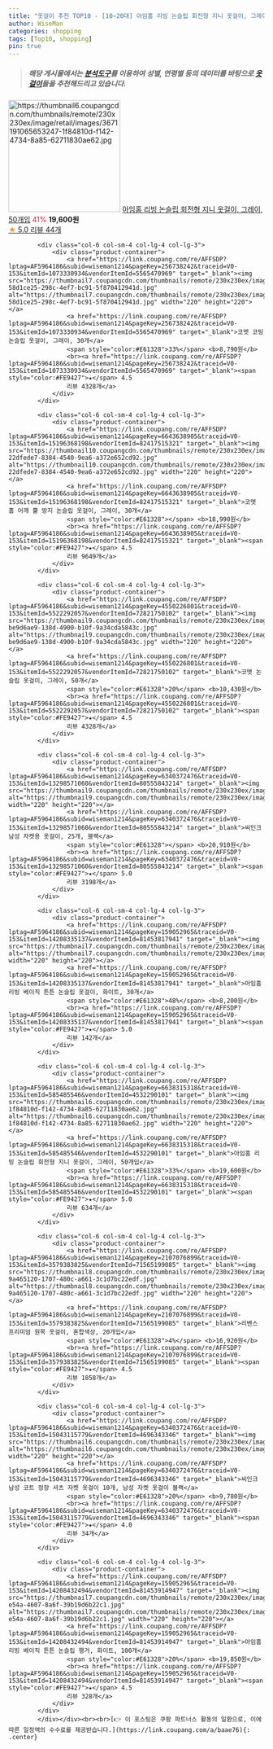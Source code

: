 ```yaml
---
title: "옷걸이 추천 TOP10 - [10~20대] 아임홈 리빙 논슬립 회전형 지니 옷걸이, 그레이, 50개입"
author: WiseMan
categories: shopping
tags: [Top10, shopping]
pin: true
---
```


> ##### 해당 게시물에서는 [**분석도구**](https://itemscout.io/)를 이용하여 **성별**, **연령별** 등의 데이터를 바탕으로 [**옷걸이**](https://link.coupang.com/a/baae76)들을 추천해드리고 있습니다.
<div class="container"><div class="row">
            <div class="col-6 col-sm-4 col-lg-4 col-lg-3">
                <div class="product-container">
                    <a href="https://link.coupang.com/re/AFFSDP?lptag=AF5964186&subid=wiseman1214&pageKey=6638315318&traceid=V0-153&itemId=585485546&vendorItemId=4532290101" target="_blank"><img src="https://thumbnail6.coupangcdn.com/thumbnails/remote/230x230ex/image/retail/images/3671191065653247-1f84810d-f142-4734-8a85-62711830ae62.jpg" alt="https://thumbnail6.coupangcdn.com/thumbnails/remote/230x230ex/image/retail/images/3671191065653247-1f84810d-f142-4734-8a85-62711830ae62.jpg" width="220" height="220"></a>
                    <a href="https://link.coupang.com/re/AFFSDP?lptag=AF5964186&subid=wiseman1214&pageKey=6638315318&traceid=V0-153&itemId=585485546&vendorItemId=4532290101" target="_blank">아임홈 리빙 논슬립 회전형 지니 옷걸이, 그레이, 50개입</a>
                    <span style="color:#E61328">41%</span> <b>19,600원</b>
                    <br><a href="https://link.coupang.com/re/AFFSDP?lptag=AF5964186&subid=wiseman1214&pageKey=6638315318&traceid=V0-153&itemId=585485546&vendorItemId=4532290101" target="_blank"><span style="color:#FE9427">★</span> 5.0
                    리뷰 44개</a>
                </div>
            </div>
            
            <div class="col-6 col-sm-4 col-lg-4 col-lg-3">
                <div class="product-container">
                    <a href="https://link.coupang.com/re/AFFSDP?lptag=AF5964186&subid=wiseman1214&pageKey=256738242&traceid=V0-153&itemId=1073330934&vendorItemId=5565470969" target="_blank"><img src="https://thumbnail7.coupangcdn.com/thumbnails/remote/230x230ex/image/retail/images/267809595247282-58d1ce25-298c-4ef7-bc91-5f870412941d.jpg" alt="https://thumbnail7.coupangcdn.com/thumbnails/remote/230x230ex/image/retail/images/267809595247282-58d1ce25-298c-4ef7-bc91-5f870412941d.jpg" width="220" height="220"></a>
                    <a href="https://link.coupang.com/re/AFFSDP?lptag=AF5964186&subid=wiseman1214&pageKey=256738242&traceid=V0-153&itemId=1073330934&vendorItemId=5565470969" target="_blank">코멧 코팅 논슬립 옷걸이, 그레이, 30개</a>
                    <span style="color:#E61328">33%</span> <b>8,790원</b>
                    <br><a href="https://link.coupang.com/re/AFFSDP?lptag=AF5964186&subid=wiseman1214&pageKey=256738242&traceid=V0-153&itemId=1073330934&vendorItemId=5565470969" target="_blank"><span style="color:#FE9427">★</span> 4.5
                    리뷰 4328개</a>
                </div>
            </div>
            
            <div class="col-6 col-sm-4 col-lg-4 col-lg-3">
                <div class="product-container">
                    <a href="https://link.coupang.com/re/AFFSDP?lptag=AF5964186&subid=wiseman1214&pageKey=6643638905&traceid=V0-153&itemId=15196368198&vendorItemId=82417515321" target="_blank"><img src="https://thumbnail10.coupangcdn.com/thumbnails/remote/230x230ex/image/retail/images/5380615594683954-22dfede7-8384-4540-9ea6-a372e652cd92.jpg" alt="https://thumbnail10.coupangcdn.com/thumbnails/remote/230x230ex/image/retail/images/5380615594683954-22dfede7-8384-4540-9ea6-a372e652cd92.jpg" width="220" height="220"></a>
                    <a href="https://link.coupang.com/re/AFFSDP?lptag=AF5964186&subid=wiseman1214&pageKey=6643638905&traceid=V0-153&itemId=15196368198&vendorItemId=82417515321" target="_blank">코멧 홈 어깨 뿔 방지 논슬립 옷걸이, 그레이, 30개</a>
                    <span style="color:#E61328"></span> <b>18,990원</b>
                    <br><a href="https://link.coupang.com/re/AFFSDP?lptag=AF5964186&subid=wiseman1214&pageKey=6643638905&traceid=V0-153&itemId=15196368198&vendorItemId=82417515321" target="_blank"><span style="color:#FE9427">★</span> 4.5
                    리뷰 9649개</a>
                </div>
            </div>
            
            <div class="col-6 col-sm-4 col-lg-4 col-lg-3">
                <div class="product-container">
                    <a href="https://link.coupang.com/re/AFFSDP?lptag=AF5964186&subid=wiseman1214&pageKey=4550226801&traceid=V0-153&itemId=5522292057&vendorItemId=72821750102" target="_blank"><img src="https://thumbnail9.coupangcdn.com/thumbnails/remote/230x230ex/image/retail/images/2379090523719799-be9d6ae9-138d-4900-b10f-9a34cda5843c.jpg" alt="https://thumbnail9.coupangcdn.com/thumbnails/remote/230x230ex/image/retail/images/2379090523719799-be9d6ae9-138d-4900-b10f-9a34cda5843c.jpg" width="220" height="220"></a>
                    <a href="https://link.coupang.com/re/AFFSDP?lptag=AF5964186&subid=wiseman1214&pageKey=4550226801&traceid=V0-153&itemId=5522292057&vendorItemId=72821750102" target="_blank">코멧 논슬립 옷걸이, 그레이, 50개</a>
                    <span style="color:#E61328">20%</span> <b>10,430원</b>
                    <br><a href="https://link.coupang.com/re/AFFSDP?lptag=AF5964186&subid=wiseman1214&pageKey=4550226801&traceid=V0-153&itemId=5522292057&vendorItemId=72821750102" target="_blank"><span style="color:#FE9427">★</span> 4.5
                    리뷰 4328개</a>
                </div>
            </div>
            
            <div class="col-6 col-sm-4 col-lg-4 col-lg-3">
                <div class="product-container">
                    <a href="https://link.coupang.com/re/AFFSDP?lptag=AF5964186&subid=wiseman1214&pageKey=6340372476&traceid=V0-153&itemId=13298571060&vendorItemId=80555843214" target="_blank"><img src="https://thumbnail9.coupangcdn.com/thumbnails/remote/230x230ex/image/vendor_inventory/7366/1919bd03b9983866d7d1df6c93068cc6a7392f84e4350fadee186e63cfeb.jpg" alt="https://thumbnail9.coupangcdn.com/thumbnails/remote/230x230ex/image/vendor_inventory/7366/1919bd03b9983866d7d1df6c93068cc6a7392f84e4350fadee186e63cfeb.jpg" width="220" height="220"></a>
                    <a href="https://link.coupang.com/re/AFFSDP?lptag=AF5964186&subid=wiseman1214&pageKey=6340372476&traceid=V0-153&itemId=13298571060&vendorItemId=80555843214" target="_blank">씨인크 남성 자켓용 옷걸이, 25개, 블랙</a>
                    <span style="color:#E61328"></span> <b>20,910원</b>
                    <br><a href="https://link.coupang.com/re/AFFSDP?lptag=AF5964186&subid=wiseman1214&pageKey=6340372476&traceid=V0-153&itemId=13298571060&vendorItemId=80555843214" target="_blank"><span style="color:#FE9427">★</span> 5.0
                    리뷰 3198개</a>
                </div>
            </div>
            
            <div class="col-6 col-sm-4 col-lg-4 col-lg-3">
                <div class="product-container">
                    <a href="https://link.coupang.com/re/AFFSDP?lptag=AF5964186&subid=wiseman1214&pageKey=159052965&traceid=V0-153&itemId=14208335137&vendorItemId=81453817941" target="_blank"><img src="https://thumbnail7.coupangcdn.com/thumbnails/remote/230x230ex/image/rs_quotation_api/iq7e9kxf/dac281d109b44da888bce447b2431b98.jpg" alt="https://thumbnail7.coupangcdn.com/thumbnails/remote/230x230ex/image/rs_quotation_api/iq7e9kxf/dac281d109b44da888bce447b2431b98.jpg" width="220" height="220"></a>
                    <a href="https://link.coupang.com/re/AFFSDP?lptag=AF5964186&subid=wiseman1214&pageKey=159052965&traceid=V0-153&itemId=14208335137&vendorItemId=81453817941" target="_blank">아임홈리빙 베이직 튼튼 논슬립 옷걸이, 화이트, 30개</a>
                    <span style="color:#E61328">48%</span> <b>8,200원</b>
                    <br><a href="https://link.coupang.com/re/AFFSDP?lptag=AF5964186&subid=wiseman1214&pageKey=159052965&traceid=V0-153&itemId=14208335137&vendorItemId=81453817941" target="_blank"><span style="color:#FE9427">★</span> 5.0
                    리뷰 142개</a>
                </div>
            </div>
            
            <div class="col-6 col-sm-4 col-lg-4 col-lg-3">
                <div class="product-container">
                    <a href="https://link.coupang.com/re/AFFSDP?lptag=AF5964186&subid=wiseman1214&pageKey=6638315318&traceid=V0-153&itemId=585485546&vendorItemId=4532290101" target="_blank"><img src="https://thumbnail6.coupangcdn.com/thumbnails/remote/230x230ex/image/retail/images/3671191065653247-1f84810d-f142-4734-8a85-62711830ae62.jpg" alt="https://thumbnail6.coupangcdn.com/thumbnails/remote/230x230ex/image/retail/images/3671191065653247-1f84810d-f142-4734-8a85-62711830ae62.jpg" width="220" height="220"></a>
                    <a href="https://link.coupang.com/re/AFFSDP?lptag=AF5964186&subid=wiseman1214&pageKey=6638315318&traceid=V0-153&itemId=585485546&vendorItemId=4532290101" target="_blank">아임홈 리빙 논슬립 회전형 지니 옷걸이, 그레이, 50개입</a>
                    <span style="color:#E61328">33%</span> <b>19,600원</b>
                    <br><a href="https://link.coupang.com/re/AFFSDP?lptag=AF5964186&subid=wiseman1214&pageKey=6638315318&traceid=V0-153&itemId=585485546&vendorItemId=4532290101" target="_blank"><span style="color:#FE9427">★</span> 5.0
                    리뷰 634개</a>
                </div>
            </div>
            
            <div class="col-6 col-sm-4 col-lg-4 col-lg-3">
                <div class="product-container">
                    <a href="https://link.coupang.com/re/AFFSDP?lptag=AF5964186&subid=wiseman1214&pageKey=2107076899&traceid=V0-153&itemId=3579383825&vendorItemId=71565199085" target="_blank"><img src="https://thumbnail8.coupangcdn.com/thumbnails/remote/230x230ex/image/retail/images/6167851821670288-9a465120-1707-480c-a661-3c1d7bc22edf.jpg" alt="https://thumbnail8.coupangcdn.com/thumbnails/remote/230x230ex/image/retail/images/6167851821670288-9a465120-1707-480c-a661-3c1d7bc22edf.jpg" width="220" height="220"></a>
                    <a href="https://link.coupang.com/re/AFFSDP?lptag=AF5964186&subid=wiseman1214&pageKey=2107076899&traceid=V0-153&itemId=3579383825&vendorItemId=71565199085" target="_blank">리벤스 프리미엄 원목 옷걸이, 혼합색상, 20개입</a>
                    <span style="color:#E61328">4%</span> <b>16,920원</b>
                    <br><a href="https://link.coupang.com/re/AFFSDP?lptag=AF5964186&subid=wiseman1214&pageKey=2107076899&traceid=V0-153&itemId=3579383825&vendorItemId=71565199085" target="_blank"><span style="color:#FE9427">★</span> 4.5
                    리뷰 1858개</a>
                </div>
            </div>
            
            <div class="col-6 col-sm-4 col-lg-4 col-lg-3">
                <div class="product-container">
                    <a href="https://link.coupang.com/re/AFFSDP?lptag=AF5964186&subid=wiseman1214&pageKey=6340372476&traceid=V0-153&itemId=15043115779&vendorItemId=4696343346" target="_blank"><img src="https://thumbnail6.coupangcdn.com/thumbnails/remote/230x230ex/image/vendor_inventory/2ec6/e6560410db95a629b29d7c2e4a5c1540a137a802b9d2e6353e39effd7cc5.jpg" alt="https://thumbnail6.coupangcdn.com/thumbnails/remote/230x230ex/image/vendor_inventory/2ec6/e6560410db95a629b29d7c2e4a5c1540a137a802b9d2e6353e39effd7cc5.jpg" width="220" height="220"></a>
                    <a href="https://link.coupang.com/re/AFFSDP?lptag=AF5964186&subid=wiseman1214&pageKey=6340372476&traceid=V0-153&itemId=15043115779&vendorItemId=4696343346" target="_blank">씨인크 남성 코트 정장 셔츠 자켓 옷걸이 10개, 남성 자켓 옷걸이 블랙</a>
                    <span style="color:#E61328">20%</span> <b>9,780원</b>
                    <br><a href="https://link.coupang.com/re/AFFSDP?lptag=AF5964186&subid=wiseman1214&pageKey=6340372476&traceid=V0-153&itemId=15043115779&vendorItemId=4696343346" target="_blank"><span style="color:#FE9427">★</span> 4.0
                    리뷰 34개</a>
                </div>
            </div>
            
            <div class="col-6 col-sm-4 col-lg-4 col-lg-3">
                <div class="product-container">
                    <a href="https://link.coupang.com/re/AFFSDP?lptag=AF5964186&subid=wiseman1214&pageKey=159052965&traceid=V0-153&itemId=14208432494&vendorItemId=81453914947" target="_blank"><img src="https://thumbnail7.coupangcdn.com/thumbnails/remote/230x230ex/image/retail/images/2022/04/27/9/8/0fc01b55-e54a-4607-8a6f-39b19d6b22c1.jpg" alt="https://thumbnail7.coupangcdn.com/thumbnails/remote/230x230ex/image/retail/images/2022/04/27/9/8/0fc01b55-e54a-4607-8a6f-39b19d6b22c1.jpg" width="220" height="220"></a>
                    <a href="https://link.coupang.com/re/AFFSDP?lptag=AF5964186&subid=wiseman1214&pageKey=159052965&traceid=V0-153&itemId=14208432494&vendorItemId=81453914947" target="_blank">아임홈리빙 베이직 튼튼 논슬립 행거, 화이트, 100개</a>
                    <span style="color:#E61328">20%</span> <b>19,850원</b>
                    <br><a href="https://link.coupang.com/re/AFFSDP?lptag=AF5964186&subid=wiseman1214&pageKey=159052965&traceid=V0-153&itemId=14208432494&vendorItemId=81453914947" target="_blank"><span style="color:#FE9427">★</span> 4.5
                    리뷰 328개</a>
                </div>
            </div>
            </div></div><br><br>[👉 이 포스팅은 쿠팡 파트너스 활동의 일환으로, 이에 따른 일정액의 수수료를 제공받습니다.](https://link.coupang.com/a/baae76){: .center}